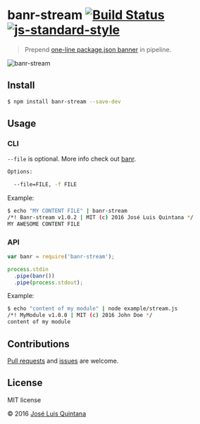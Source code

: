 # banr-stream [![Build Status](https://travis-ci.org/joseluisq/banr-stream.svg?branch=master)](https://travis-ci.org/joseluisq/banr-stream) [![js-standard-style](https://img.shields.io/badge/code%20style-standard-brightgreen.svg?style=flat-square)](http://standardjs.com/)
> Prepend [one-line package.json banner](https://github.com/joseluisq/banr) in pipeline.

![banr-stream](https://cloud.githubusercontent.com/assets/1700322/13168007/7f349674-d6a6-11e5-935d-b3e71aa2a231.png)

## Install

```sh
$ npm install banr-stream --save-dev
```

## Usage

### CLI

`--file` is optional. More info check out [banr](https://github.com/joseluisq/banr).

```sh
Options:

  --file=FILE, -f FILE
```

Example:

```sh
$ echo "MY CONTENT FILE" | banr-stream
/*! Banr-stream v1.0.2 | MIT (c) 2016 José Luis Quintana */
MY AWESOME CONTENT FILE
```

### API

```js
var banr = require('banr-stream');

process.stdin
  .pipe(banr())
  .pipe(process.stdout);
```

Example:

```sh
$ echo "content of my module" | node example/stream.js
/*! MyModule v1.0.0 | MIT (c) 2016 John Doe */
content of my module
```

## Contributions
[Pull requests](https://github.com/joseluisq/banr-stream/pulls) and [issues](https://github.com/joseluisq/banr-stream/issues) are welcome.

## License
MIT license

© 2016 [José Luis Quintana](http://git.io/joseluisq)
